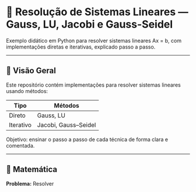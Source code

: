# 📐 Resolução de Sistemas Lineares — Gauss, LU, Jacobi e Gauss-Seidel

Exemplo didático em Python para resolver sistemas lineares Ax = b, com implementações diretas e iterativas, explicado passo a passo.

---

## 🔹 Visão Geral

Este repositório contém implementações para resolver sistemas lineares usando métodos:

| Tipo        | Métodos                         |
|------------|--------------------------------|
| Direto     | Gauss, LU                      |
| Iterativo  | Jacobi, Gauss–Seidel           |

Objetivo: ensinar o passo a passo de cada técnica de forma clara e comentada.

---

## 🔹 Matemática

**Problema:** Resolver

